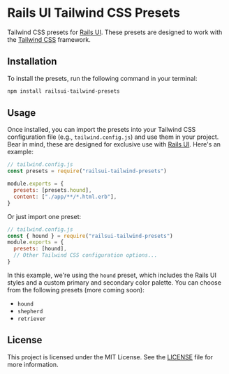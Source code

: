 # Rails UI Tailwind CSS Presets

Tailwind CSS presets for [Rails UI](https://github.com/getrailsui/railsui). These presets are designed to work with the [Tailwind CSS](https://tailwindcss.com/) framework.

## Installation

To install the presets, run the following command in your terminal:

```bash
npm install railsui-tailwind-presets
```

## Usage

Once installed, you can import the presets into your Tailwind CSS configuration file (e.g., `tailwind.config.js`) and use them in your project. Bear in mind, these are designed for exclusive use with [Rails UI](https://railsui.com). Here's an example:

```javascript
// tailwind.config.js
const presets = require("railsui-tailwind-presets")

module.exports = {
  presets: [presets.hound],
  content: ["./app/**/*.html.erb"],
}
```

Or just import one preset:

```javascript
// tailwind.config.js
const { hound } = require("railsui-tailwind-presets")
module.exports = {
  presets: [hound],
  // Other Tailwind CSS configuration options...
}
```

In this example, we're using the `hound` preset, which includes the Rails UI styles and a custom primary and secondary color palette. You can choose from the following presets (more coming soon):

- `hound`
- `shepherd`
- `retriever`

## License

This project is licensed under the MIT License. See the [LICENSE](LICENSE) file for more information.
